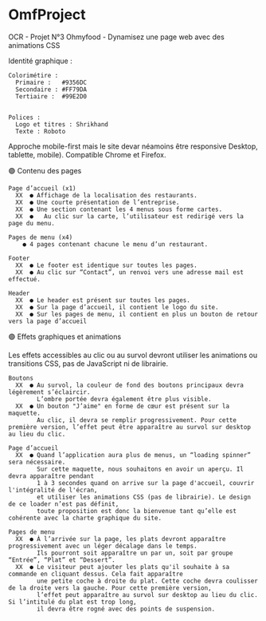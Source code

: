 # OmfProject
OCR - Projet N°3 Ohmyfood - Dynamisez une page web avec des animations CSS

Identité graphique :

    Colorimétire :
      Primaire :   #9356DC
      Secondaire : #FF79DA
      Tertiaire :  #99E2D0
  
  
    Polices :
      Logo et titres : Shrikhand
      Texte : Roboto
  
  
Approche mobile-first mais le site devar néamoins être responsive Desktop, tablette, mobile). Compatible Chrome et Firefox.
  
🟣 Contenu des pages

    Page d’accueil (x1)
      XX  ● Affichage de la localisation des restaurants. 
      XX  ● Une courte présentation de l’entreprise.
      XX  ● Une section contenant les 4 menus sous forme cartes. 
      XX  ●   Au clic sur la carte, l’utilisateur est redirigé vers la page du menu.

    Pages de menu (x4)
        ● 4 pages contenant chacune le menu d’un restaurant. 

    Footer
      XX  ● Le footer est identique sur toutes les pages.
      XX  ● Au clic sur “Contact”, un renvoi vers une adresse mail est effectué.

    Header
      XX  ● Le header est présent sur toutes les pages.
      XX  ● Sur la page d’accueil, il contient le logo du site.
      XX  ● Sur les pages de menu, il contient en plus un bouton de retour vers la page d’accueil


🟣 Effets graphiques et animations

Les effets accessibles au clic ou au survol devront utiliser les animations ou transitions CSS, pas de JavaScript ni de librairie.

    Boutons
      XX  ● Au survol, la couleur de fond des boutons principaux devra légèrement s’éclaircir.
            L’ombre portée devra également être plus visible.
      XX  ● Un bouton "J’aime" en forme de cœur est présent sur la maquette.
            Au clic, il devra se remplir progressivement. Pour cette première version, l’effet peut être apparaître au survol sur desktop au lieu du clic.
    
    Page d’accueil
      XX  ● Quand l’application aura plus de menus, un “loading spinner” sera nécessaire.
            Sur cette maquette, nous souhaitons en avoir un aperçu. Il devra apparaître pendant 
            1 à 3 secondes quand on arrive sur la page d'accueil, couvrir l'intégralité de l'écran,
            et utiliser les animations CSS (pas de librairie). Le design de ce loader n’est pas définit,
            toute proposition est donc la bienvenue tant qu’elle est cohérente avec la charte graphique du site.
   
    Pages de menu
      XX  ● À l’arrivée sur la page, les plats devront apparaître progressivement avec un léger décalage dans le temps.
            Ils pourront soit apparaître un par un, soit par groupe “Entrée”, “Plat” et “Dessert”. 
      XX  ● Le visiteur peut ajouter les plats qu'il souhaite à sa commande en cliquant dessus. Cela fait apparaître
            une petite coche à droite du plat. Cette coche devra coulisser de la droite vers la gauche. Pour cette première version,
            l’effet peut apparaître au survol sur desktop au lieu du clic. Si l’intitulé du plat est trop long, 
            il devra être rogné avec des points de suspension. 
